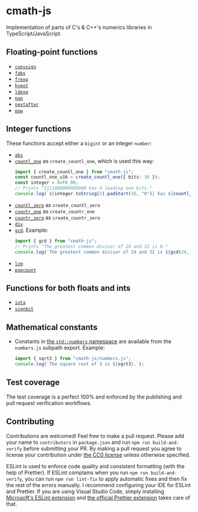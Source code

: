 # cmath-js
Implementation of parts of C's & C++'s numerics libraries in TypeScript/JavaScript.

## Floating-point functions
- [`copysign`](https://en.cppreference.com/w/c/numeric/math/copysign)
- [`fabs`](https://en.cppreference.com/w/c/numeric/math/fabs)
- [`frexp`](https://en.cppreference.com/w/c/numeric/math/frexp)
- [`hypot`](https://en.cppreference.com/w/cpp/numeric/math/hypot)
- [`ldexp`](https://en.cppreference.com/w/c/numeric/math/ldexp)
- [`nan`](https://en.cppreference.com/w/c/numeric/math/nan)
- [`nextafter`](https://en.cppreference.com/w/c/numeric/math/nextafter)
- [`pow`](https://en.cppreference.com/w/c/numeric/math/pow)

## Integer functions
These functions accept either a `bigint` or an integer `number`:
- [`abs`](https://en.cppreference.com/w/c/numeric/math/abs)
- [`countl_one`](https://en.cppreference.com/w/cpp/numeric/countl_one) as `create_countl_one`, which is used this way:
	```ts
	import { create_countl_one } from "cmath-js";
	const countl_one_u16 = create_countl_one({ bits: 16 });
	const integer = 0xF0_00;
	// Prints "1111000000000000 has 4 leading one bits."
	console.log(`${integer.toString(2).padStart(16, "0")} has ${countl_one_u16(integer)} leading one bits.`);
	```
- [`countl_zero`](https://en.cppreference.com/w/cpp/numeric/countl_zero) as `create_countl_zero`
- [`countr_one`](https://en.cppreference.com/w/cpp/numeric/countr_one) as `create_countr_one`
- [`countr_zero`](https://en.cppreference.com/w/cpp/numeric/countr_zero) as `create_countr_zero`
- [`div`](https://en.cppreference.com/w/cpp/numeric/math/div)
- [`gcd`](https://en.cppreference.com/w/cpp/numeric/gcd). Example:
	```ts
	import { gcd } from "cmath-js";
	// Prints "The greatest common divisor of 24 and 32 is 8."
	console.log(`The greatest common divisor of 24 and 32 is ${gcd(24, 32)}.`);
	```
- [`lcm`](https://en.cppreference.com/w/cpp/numeric/lcm)
- [`popcount`](https://en.cppreference.com/w/cpp/numeric/popcount)

## Functions for both floats and ints
- [`iota`](https://en.cppreference.com/w/cpp/algorithm/iota)
- [`signbit`](https://en.cppreference.com/w/c/numeric/math/signbit)

## Mathematical constants
- Constants in [the `std::numbers` namespace](https://en.cppreference.com/w/cpp/numeric/constants) are available from the `numbers.js` subpath export. Example:
	```ts
	import { sqrt3 } from "cmath-js/numbers.js";
	console.log(`The square root of 3 is ${sqrt3}.`);
	```

## Test coverage
The test coverage is a perfect 100% and enforced by the publishing and pull request verification workflows.

## Contributing
Contributions are welcomed! Feel free to make a pull request. Please add your name to `contributors` in `package.json` and run `npm run build-and-verify` before submitting your PR. By making a pull request you agree to license your contribution under [the CC0 license](https://creativecommons.org/publicdomain/zero/1.0/legalcode.en#legal-code-title) unless otherwise specified.

ESLint is used to enforce code quality and consistent formatting (with the help of Prettier). If ESLint complains when you run `npm run build-and-verify`, you can run `npm run lint-fix` to apply automatic fixes and then fix the rest of the errors manually. I recommend configuring your IDE for ESLint and Prettier. If you are using Visual Studio Code, simply installing [Microsoft's ESLint extension](https://marketplace.visualstudio.com/items?itemName=dbaeumer.vscode-eslint) and [the official Prettier extension](https://marketplace.visualstudio.com/items?itemName=esbenp.prettier-vscode) takes care of that.
